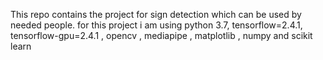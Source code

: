 This repo contains the project for sign detection which can be used by needed people. for this project i am using python 3.7, tensorflow=2.4.1, tensorflow-gpu=2.4.1 , opencv , mediapipe , matplotlib , numpy and scikit learn
